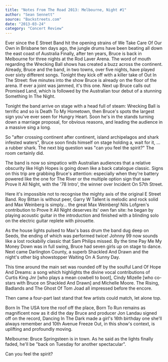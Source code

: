 ```yaml
---
title: "Notes From The Road 2013: Melbourne, Night #1"
author: "Sean Sennett"
source: "Backstreets.com"
date: "2013-03-24"
category: "Concert Review"
---
```


Ever since the E Street Band hit the opening strains of We Take Care Of Our Own in Brisbane ten days ago, the jungle drums have been beating all down the east coast of Australia Finally, after ten years, Bruce is back in Melbourne for three nights at the Rod Laver Arena. The word of mouth regarding the Wrecking Ball shows has created a buzz across the continent. Already, Bruce and the band, in two towns, over five nights, have played over sixty different songs. Tonight they kick off with a killer take of Out In The Street: five minutes into the show Bruce is already on the floor of the arena. If ever a joint was jammed, it's this one. Next up Bruce calls out Promised Land, which is followed by the Australian tour debut of a stunning Something In The Night.

Tonight the band arrive on stage with a head full of steam: Wrecking Ball is terrific and so is Death To My Hometown, then Bruce's spots the largest sign you've ever seen for Hungry Heart. Soon he's in the stands turning down a marriage proposal, for obvious reasons, and leading the audience in a massive sing a long.

So "after crossing continent after continent, island archipelagos and shark infested waters", Bruce soon finds himself on stage holding a, wait for it, ... a rubber shark. The next big question was "can you feel the spirit?" The room certainly did.

The band is now so simpatico with Australian audiences that a relative obscurity like High Hopes is going down like a back catalogue classic. Signs on this trip are grabbing Bruce's attention: especially when they're battery powered like the one for The River or the multiple option sign that saw Prove It All Night, with the '78 Intro', the winner over Incident On 57th Street.

Here it's impossible not to recognise the mighty axis of the original E Street Band. Roy Bittan is without peer, Garry W Tallent is melodic and rock solid and Max Weinberg is simply... the great Max Weinberg! Nils Lofgren's contribution to Prove It All Night deserves its' own fan site: he began by playing acoustic guitar in the introduction and finished with a blinding solo on the electric guitar replete with pirouette.

As the house lights pulsed to Max's bass drum the band dug deep on Seeds, the ending of which was performed twice! Johnny 99 now sounds like a lost rockabilly classic that Sam Philips missed. By the time Pay Me My Money Down was in full swing, Bruce had seven girls up on stage to dance. Next came Darlington County, a superb Shackled And Drawn and the night's other big showstopper Waiting On A Sunny Day.

This time around the main set was rounded off by the soulful Land Of Hope And Dreams: a song which highlights the divine vocal contributions of Curtis King Jnr [who plays a mean cowbell to boot], Cindy Mizelle [who co-stars with Bruce on Shackled And Drawn] and Michelle Moore. The Rising, Badlands and The Ghost Of Tom Joad all impressed before the encore.

Then came a four-part last stand that few artists could match, let alone top.

Born In The USA tore the roof off the place, Born To Run remains as magnificent now as it did the day Bruce and producer Jon Landau signed off on the record, Dancing In The Dark made a girl's 16th birthday one she'll always remember and 10th Avenue Freeze Out, in this show's context, is uplifting and profoundly moving.

Melbourne: Bruce Springsteen is in town. As he said as the lights finally faded, he'll be "back on Tuesday for another spectacular".

Can you feel the spirit?
